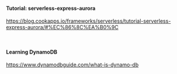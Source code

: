 

#### Tutorial: serverless-express-aurora
<https://blog.cookapps.io/frameworks/serverless/tutorial-serverless-express-aurora/#%EC%86%8C%EA%B0%9C>

<br>

#### Learning DynamoDB
<https://www.dynamodbguide.com/what-is-dynamo-db>
